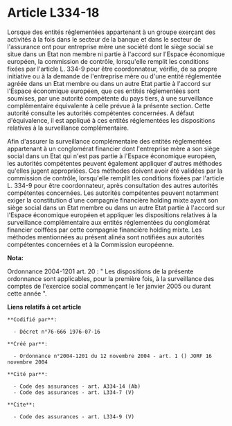 # Article L334-18

Lorsque des entités réglementées appartenant à un groupe exerçant des activités à la fois dans le secteur de la banque et
dans le secteur de l'assurance ont pour entreprise mère une société dont le siège social se situe dans un Etat non membre ni
partie à l'accord sur l'Espace économique européen, la commission de contrôle, lorsqu'elle remplit les conditions fixées par
l'article L. 334-9 pour être coordonnateur, vérifie, de sa propre initiative ou à la demande de l'entreprise mère ou d'une
entité réglementée agréée dans un Etat membre ou dans un autre Etat partie à l'accord sur l'Espace économique européen, que
ces entités réglementées sont soumises, par une autorité compétente du pays tiers, à une surveillance complémentaire
équivalente à celle prévue à la présente section. Cette autorité consulte les autorités compétentes concernées. A défaut
d'équivalence, il est appliqué à ces entités réglementées les dispositions relatives à la surveillance complémentaire.

Afin d'assurer la surveillance complémentaire des entités réglementées appartenant à un conglomérat financier dont
l'entreprise mère a son siège social dans un Etat qui n'est pas partie à l'Espace économique européen, les autorités
compétentes peuvent également appliquer d'autres méthodes qu'elles jugent appropriées. Ces méthodes doivent avoir été
validées par la commission de contrôle, lorsqu'elle remplit les conditions fixées par l'article L. 334-9 pour être
coordonnateur, après consultation des autres autorités compétentes concernées. Les autorités compétentes peuvent notamment
exiger la constitution d'une compagnie financière holding mixte ayant son siège social dans un Etat membre ou dans un autre
Etat partie à l'accord sur l'Espace économique européen et appliquer les dispositions relatives à la surveillance
complémentaire aux entités réglementées du conglomérat financier coiffées par cette compagnie financière holding mixte. Les
méthodes mentionnées au présent alinéa sont notifiées aux autorités compétentes concernées et à la Commission européenne.

**Nota:**

Ordonnance 2004-1201 art. 20 : " Les dispositions de la présente ordonnance sont applicables, pour la première fois, à la
surveillance des comptes de l'exercice social commençant le 1er janvier 2005 ou durant cette année ".

**Liens relatifs à cet article**

	**Codifié par**:

	  - Décret n°76-666 1976-07-16

	**Créé par**:

	  - Ordonnance n°2004-1201 du 12 novembre 2004 - art. 1 () JORF 16 novembre 2004

	**Cité par**:

	  - Code des assurances - art. A334-14 (Ab)
	  - Code des assurances - art. L334-7 (V)

	**Cite**:

	  - Code des assurances - art. L334-9 (V)
